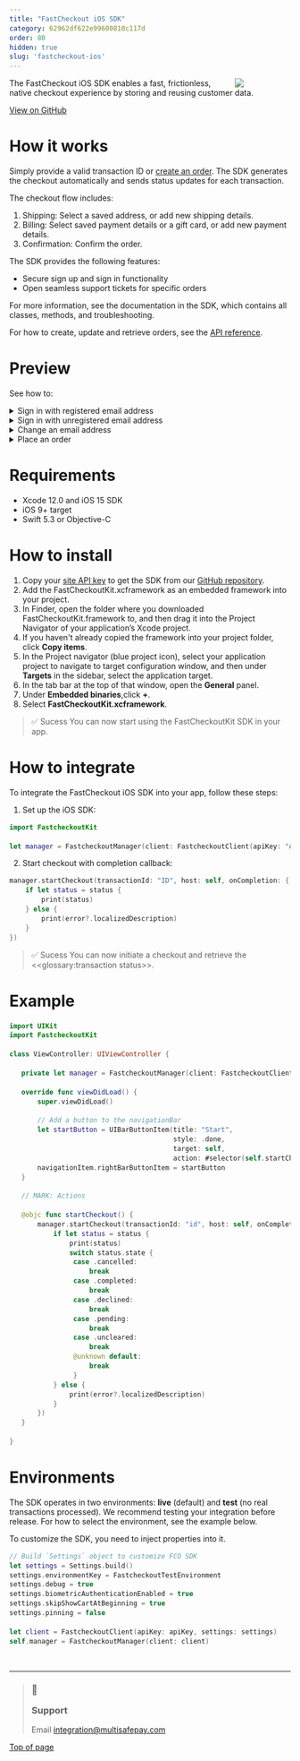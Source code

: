 ```yaml
---
title: "FastCheckout iOS SDK"
category: 62962df622e99600810c117d
order: 80
hidden: true
slug: 'fastcheckout-ios'
---
```


<img src="https://raw.githubusercontent.com/MultiSafepay/docs/1281f9320696f2d256d0859421ec2cfa2350e644/static/logo/Integrations/Fastcheckout_iOS.svg" width="100" align ="right"/>

The FastCheckout iOS SDK enables a fast, frictionless, native checkout experience by storing and reusing customer data.

[View on GitHub](https://github.com/MultiSafepay/fastcheckout-ios-sdk)

# How it works

Simply provide a valid transaction ID or [create an order](/reference/createorder/). The SDK generates the checkout automatically and sends status updates for each transaction.

The checkout flow includes:

1. Shipping: Select a saved address, or add new shipping details.
2. Billing: Select saved payment details or a gift card, or add new payment details.
3. Confirmation: Confirm the order.

The SDK provides the following features:

- Secure sign up and sign in functionality
- Open seamless support tickets for specific orders

For more information, see the documentation in the SDK, which contains all classes, methods, and troubleshooting.

For how to create, update and retrieve orders, see the [API reference](/reference/introduction/).

# Preview

See how to:

<details id="sign-in-with-registered-email">
<summary>Sign in with registered email address</summary>
<br> 

<img src="https://raw.githubusercontent.com/MultiSafepay/docs/master/static/img/fastcheckout-ios-1.png" width="300">

<img src="https://raw.githubusercontent.com/MultiSafepay/docs/master/static/img/fastcheckout-ios-2.png" width="300">

</details>

<details id="sign-in-with-unregistered-email">
<summary>Sign in with unregistered email address</summary>
<br> 

The customer is automatically redirected to the **Register** screen: 

<img src="https://raw.githubusercontent.com/MultiSafepay/docs/master/static/img/fastcheckout-ios-3.png" width="300">

<img src="https://raw.githubusercontent.com/MultiSafepay/docs/master/static/img/fastcheckout-ios-4.png" width="300">

<img src="https://raw.githubusercontent.com/MultiSafepay/docs/master/static/img/fastcheckout-ios-5.png" width="300">

</details>

<details id="change-email">
<summary>Change an email address</summary>
<br> 

1. If a registered customer changes their email address, the SDK automatically sends a new security code to the email provided: 

<img src="https://raw.githubusercontent.com/MultiSafepay/docs/master/static/img/fastcheckout-ios-6.png" width="300">
    
<img src="https://raw.githubusercontent.com/MultiSafepay/docs/master/static/img/fastcheckout-ios-7.png" width="300">

2. If the security code is received via SMS, it is automatically added to the appropriate field, or the customer enters the code. 

3. The customer enters a new PIN. 

4. The SDK provides biometric options, including face recognition:

<img src="https://raw.githubusercontent.com/MultiSafepay/docs/master/static/img/fastcheckout-ios-8.png" width="300">

</details>

<details id="place-order">
<summary>Place an order</summary>
<br> 

1. The **Delivery** screen contains available shipping options. 

2. When the customer clicks **Continue**, the SDK moves to the **Payment** screen.  

<img src="https://raw.githubusercontent.com/MultiSafepay/docs/master/static/img/fastcheckout-ios-9.png" width="300">

<img src="https://raw.githubusercontent.com/MultiSafepay/docs/master/static/img/fastcheckout-ios-10.png" width="300">

<img src="https://raw.githubusercontent.com/MultiSafepay/docs/master/static/img/fastcheckout-ios-11.png" width="300">
    
3. Once payment is complete, the SDK proceeds to the **Transaction complete** screen. The SDK callback notifies the client app of the <<glossary:transaction status>>. 

4. The customer clicks **Back to shop**.

<img src="https://raw.githubusercontent.com/MultiSafepay/docs/master/static/img/fastcheckout-ios-12.png" width="300">

</details>

# Requirements

- Xcode 12.0 and iOS 15 SDK
- iOS 9+ target
- Swift 5.3 or Objective-C

# How to install

1. Copy your [site API key](/docs/sites#site-id-api-key-and-security-code) to get the SDK from our [GitHub repository](https://github.com/MultiSafepay/fastcheckout-ios-sdk).
2. Add the FastCheckoutKit.xcframework as an embedded framework into your project. 
3. In Finder, open the folder where you downloaded FastCheckoutKit.framework to, and then drag it into the Project Navigator of your application’s Xcode project.
4. If you haven't already copied the framework into your project folder, click **Copy items**.
5. In the Project navigator (blue project icon), select your application project to navigate to target configuration window, and then under **Targets** in the sidebar, select the application target.
6. In the tab bar at the top of that window, open the **General** panel.
7. Under **Embedded binaries**,click **+**.
8. Select **FastCheckoutKit.xcframework**.

> ✅ Sucess
> You can now start using the FastCheckoutKit SDK in your app.

# How to integrate

To integrate the FastCheckout iOS SDK into your app, follow these steps:

1. Set up the iOS SDK:

```swift
import FastcheckoutKit

let manager = FastcheckoutManager(client: FastcheckoutClient(apiKey: "API_KEY"))
```

2. Start checkout with completion callback:

```swift
manager.startCheckout(transactionId: "ID", host: self, onCompletion: { status, error in
    if let status = status {
        print(status)
    } else {
        print(error?.localizedDescription)
    }
})
```

> ✅ Sucess
> You can now initiate a checkout and retrieve the <<glossary:transaction status>>.

# Example

```swift
import UIKit
import FastcheckoutKit

class ViewController: UIViewController {

   private let manager = FastcheckoutManager(client: FastcheckoutClient(apiKey: "API_KEY"))

   override func viewDidLoad() {
       super.viewDidLoad()

       // Add a button to the navigationBar
       let startButton = UIBarButtonItem(title: "Start",
                                         style: .done,
                                         target: self,
                                         action: #selector(self.startCheckout))
       navigationItem.rightBarButtonItem = startButton
   }

   // MARK: Actions

   @objc func startCheckout() {
       manager.startCheckout(transactionId: "id", host: self, onCompletion: { status, error in
           if let status = status {
               print(status)
               switch status.state {
                case .cancelled:
                    break
                case .completed:
                    break
                case .declined:
                    break
                case .pending:
                    break
                case .uncleared:
                    break
                @unknown default:
                    break
                }
           } else {
               print(error?.localizedDescription)
           }
       })
   }

}
```

# Environments
The SDK operates in two environments: **live** (default) and **test** (no real transactions processed). We recommend testing your integration before release. For how to select the environment, see the example below.

To customize the SDK, you need to inject properties into it. 

```swift
// Build `Settings` object to customize FCO SDK
let settings = Settings.build()
settings.environmentKey = FastcheckoutTestEnvironment
settings.debug = true
settings.biometricAuthenticationEnabled = true
settings.skipShowCartAtBeginning = true
settings.pinning = false
        
let client = FastcheckoutClient(apiKey: apiKey, settings: settings)
self.manager = FastcheckoutManager(client: client)
```

<br>

---

<blockquote class="callout callout_info">
    <h3 class="callout-heading false">
        <span class="callout-icon">💬</span>
        <p>Support</p>
    </h3>
    <p>Email <a href="mailto:integration@multisafepay.com">integration@multisafepay.com</a></p>
</blockquote>

[Top of page](#)
